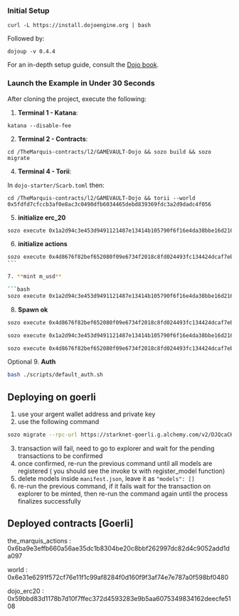 ### Initial Setup

```console
curl -L https://install.dojoengine.org | bash
```

Followed by:

```console
dojoup -v 0.4.4
```

For an in-depth setup guide, consult the [Dojo book](https://book.dojoengine.org/getting-started/quick-start.html).

### Launch the Example in Under 30 Seconds

After cloning the project, execute the following:

1. **Terminal 1 - Katana**:

```console
katana --disable-fee
```

2. **Terminal 2 - Contracts**:

```console
cd /TheMarquis-contracts/l2/GAMEVAULT-Dojo && sozo build && sozo migrate
```

4. **Terminal 4 - Torii**:

In `dojo-starter/Scarb.toml` then:

```console
cd /TheMarquis-contracts/l2/GAMEVAULT-Dojo && torii --world 0x5fdfd7cfccb3af0e8ac3c0490dfb6034465debd839369fdc3a2d9dadc4f056
```

5. **initialize erc_20**

```bash
sozo execute 0x1a2d94c3e453d9491121487e13414b105790f6f16e4da38bbe16d2163d7dcfd initialize --calldata 123,123,0x5fdfd7cfccb3af0e8ac3c0490dfb6034465debd839369fdc3a2d9dadc4f056
```

6. **initialize actions**

````bash
sozo execute 0x4d8676f82bef652080f09e6734f2018c8fd024493fc134424dcaf7ebf0be0e initialize --calldata 0x1a2d94c3e453d9491121487e13414b105790f6f16e4da38bbe16d2163d7dcfd
```

7. **mint m_usd**

```bash
sozo execute 0x1a2d94c3e453d9491121487e13414b105790f6f16e4da38bbe16d2163d7dcfd mint_ --calldata 0x517ececd29116499f4a1b64b094da79ba08dfd54a3edaa316134c41f8160973,10000,0
````

8. **Spawn ok**

```bash
sozo execute 0x4d8676f82bef652080f09e6734f2018c8fd024493fc134424dcaf7ebf0be0e spawn
```

```bash
sozo execute 0x1a2d94c3e453d9491121487e13414b105790f6f16e4da38bbe16d2163d7dcfd approve --calldata 0x4d8676f82bef652080f09e6734f2018c8fd024493fc134424dcaf7ebf0be0e,100,0
```

```bash
sozo execute 0x4d8676f82bef652080f09e6734f2018c8fd024493fc134424dcaf7ebf0be0e move --calldata 1,2,20,30,2,2,3
```

Optional 9. **Auth**

```bash
bash ./scripts/default_auth.sh
```

## Deploying on goerli

1. use your argent wallet address and private key
2. use the following command

```bash
sozo migrate --rpc-url https://starknet-goerli.g.alchemy.com/v2/DJQcaCKLJQ1gGtclqomTXYo6aRzeuKe5
```

3. transaction will fail, need to go to explorer and wait for the pending transactions to be confirmed
4. once confirmed, re-run the previous command until all models are registered ( you should see the invoke tx with register_model function)
5. delete models inside `manifest.json`, leave it as `"models": []`
6. re-run the previous command, if it fails wait for the transaction on explorer to be minted, then re-run the command again until the process finalizes successfully

## Deployed contracts [Goerli]

the_marquis_actions : 0x6ba9e3effb660a56ae35dc1b8304be20c8bbf262997dc82d4c9052add1da097

world : 0x6e31e6291f572cf76e11f1c99af8284f0d160f9f3af74e7e787a0f598bf0480

dojo_erc20 : 0x59bbd83d1178b7d10f7ffec372d4593283e9b5aa6075349834162deecfe5108
